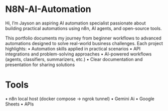 # N8N-AI-Automation

Hi, I’m Jayson an aspiring AI automation specialist passionate about building practical automations using n8n, AI agents, and open-source tools.

This portfolio documents my journey from beginner workflows to advanced automations designed to solve real-world business challenges. Each project highlights:
  • Automation skills applied in practical scenarios
  • API integrations and problem-solving approaches
  • AI-powered workflows (agents, classifiers, summarizers, etc.)
  • Clear documentation and presentation for sharing solutions

# Tools
  • n8n local host (docker compose -> ngrok tunnel)
  • Gemini Ai
  • Google Sheets 
  • APIs

